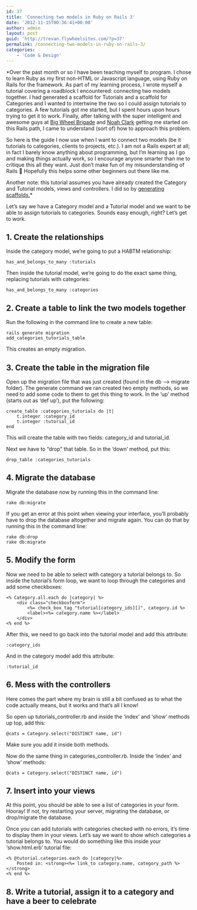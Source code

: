 ```yaml
---
id: 37
title: 'Connecting two models in Ruby on Rails 3'
date: '2012-11-15T00:36:41+00:00'
author: admin
layout: post
guid: 'http://trevan.flywheelsites.com/?p=37'
permalink: /connecting-two-models-in-ruby-on-rails-3/
categories:
    - 'Code & Design'
---
```


\*Over the past month or so I have been teaching myself to program. I chose to learn Ruby as my first non-HTML or Javascript language, using Ruby on Rails for the framework. As part of my learning process, I wrote myself a tutorial covering a roadblock I encountered: connecting two models together. I had generated a scaffold for Tutorials and a scaffold for Categories and I wanted to intertwine the two so I could assign tutorials to categories. A few tutorials got me started, but I spent hours upon hours trying to get it to work. Finally, after talking with the super intelligent and awesome guys at [Big Wheel Brigade](http://bigwheelbrigade.com "Talented Ruby on Rails developers") and [Noah Clark](http://noahc.net) getting me started on this Rails path, I came to understand (sort of) how to approach this problem.

So here is the guide I now use when I want to connect two models (be it tutorials to categories, clients to projects, etc.). I am not a Rails expert at all; in fact I barely know anything about programming, but I’m learning as I go and making things actually work, so I encourage anyone smarter than me to critique this all they want. Just don’t make fun of my misunderstanding of Rails 🙂 Hopefully this helps some other beginners out there like me.

Another note: this tutorial assumes you have already created the Category and Tutorial models, views and controllers. I did so by [generating scaffolds.](http://viget.com/extend/rails-3-generators-scaffolding "Generating Scaffolds")\*

Let’s say we have a Category model and a Tutorial model and we want to be able to assign tutorials to categories. Sounds easy enough, right? Let’s get to work.

## 1. Create the relationships

Inside the category model, we’re going to put a HABTM relationship:

```
has_and_belongs_to_many :tutorials

```

Then inside the tutorial model, we’re going to do the exact same thing, replacing tutorials with categories:

```
has_and_belongs_to_many :categories

```

## 2. Create a table to link the two models together

Run the following in the command line to create a new table:

```
rails generate migration
add_categories_tutorials_table

```

This creates an empty migration.

## 3. Create the table in the migration file

Open up the migration file that was just created (found in the db –&gt; migrate folder). The generate command we ran created two empty methods, so we need to add some code to them to get this thing to work. In the ‘up’ method (starts out as ‘def up’), put the following:

```
create_table :categories_tutorials do |t|
    t.integer :category_id
    t.integer :tutorial_id
end

```

This will create the table with two fields: category\_id and tutorial\_id.

Next we have to “drop” that table. So in the ‘down’ method, put this:

```
drop_table :categories_tutorials

```

## 4. Migrate the database

Migrate the database now by running this in the command line:

```
rake db:migrate

```

If you get an error at this point when viewing your interface, you’ll probably have to drop the database altogether and migrate again. You can do that by running this in the command line:

```
rake db:drop
rake db:migrate

```

## 5. Modify the form

Now we need to be able to select with category a tutorial belongs to. So inside the tutorial’s form loop, we want to loop through the categories and add some checkboxes:

```
<% Category.all.each do |category| %>
    <div class="checkboxform">
        <%= check_box_tag "tutorial[category_ids][]", category.id %>
        <label><%= category.name %></label>
    </div>
<% end %>

```

After this, we need to go back into the tutorial model and add this attribute:

```
:category_ids

```

And in the category model add this attribute:

```
:tutorial_id

```

## 6. Mess with the controllers

Here comes the part where my brain is still a bit confused as to what the code actually means, but it works and that’s all I know!

So open up tutorials\_controller.rb and inside the ‘index’ and ‘show’ methods up top, add this:

```
@cats = Category.select("DISTINCT name, id")

```

Make sure you add it inside both methods.

Now do the same thing in categories\_controller.rb. Inside the ‘index’ and ‘show’ methods:

```
@cats = Category.select("DISTINCT name, id")

```

## 7. Insert into your views

At this point, you should be able to see a list of categories in your form. Hooray! If not, try restarting your server, migrating the database, or drop/migrate the database.

Once you can add tutorials with categories checked with no errors, it’s time to display them in your views. Let’s say we want to show which categories a tutorial belongs to. You would do something like this inside your ‘show.html.erb’ tutorial file:

```
<% @tutorial.categories.each do |category|%>
    Posted in: <strong><%= link_to category.name, category_path %></strong>
<% end %>

```

## 8. Write a tutorial, assign it to a category and have a beer to celebrate